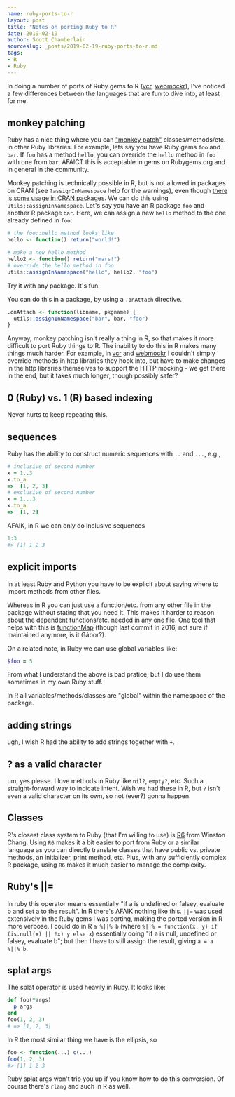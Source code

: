 ```yaml
---
name: ruby-ports-to-r
layout: post
title: "Notes on porting Ruby to R"
date: 2019-02-19
author: Scott Chamberlain
sourceslug: _posts/2019-02-19-ruby-ports-to-r.md
tags:
- R
- Ruby
---
```


In doing a number of ports of Ruby gems to R ([vcr][], [webmockr][]), I've noticed a few differences between the languages that are fun to dive into, at least for me.

## monkey patching

Ruby has a nice thing where you can ["monkey patch"](https://en.wikipedia.org/wiki/Monkey_patch) classes/methods/etc. in other Ruby libraries. For example, lets say you have Ruby gems `foo` and `bar`. If `foo` has a method `hello`, you can override the `hello` method in `foo` with one from `bar`. AFAICT this is acceptable in gems on Rubygems.org and in general in the community.

Monkey patching is technically possible in R, but is not allowed in packages on CRAN (see `?assignInNamespace` help for the warnings), even though [there is some usage in CRAN packages](https://github.com/search?p=1&q=org%3Acran+assignInNamespace&type=Code). We can do this using `utils::assignInNamespace`. Let's say you have an R package `foo` and another R package `bar`. Here, we can assign a new `hello` method to the one already defined in `foo`:

```r
# the foo::hello method looks like
hello <- function() return("world!")
```

```r
# make a new hello method
hello2 <- function() return("mars!")
# override the hello method in foo
utils::assignInNamespace("hello", hello2, "foo")
```

Try it with any package. It's fun.

You can do this in a package, by using a `.onAttach` directive.

```r
.onAttach <- function(libname, pkgname) {
  utils::assignInNamespace("bar", bar, "foo")
}
```

Anyway, monkey patching isn't really a thing in R, so that makes it more difficult to port Ruby things to R. The inability to do this in R makes many things much harder. For example, in [vcr][] and [webmockr][] I couldn't simply override methods in http libraries they hook into, but have to make changes in the http libraries themselves to support the HTTP mocking - we get there in the end, but it takes much longer, though possibly safer?

## 0 (Ruby) vs. 1 (R) based indexing

Never hurts to keep repeating this.

## sequences

Ruby has the ability to construct numeric sequences with `..` and `...`, e.g.,

```ruby
# inclusive of second number
x = 1..3
x.to_a
=>  [1, 2, 3]
# exclusive of second number
x = 1...3
x.to_a
=>  [1, 2]
```

AFAIK, in R we can only do inclusive sequences

```r
1:3
#> [1] 1 2 3
```

## explicit imports

In at least Ruby and Python you have to be explicit about saying where to import methods from other files.

Whereas in R you can just use a function/etc. from any other file in the package without stating that you need it. This makes it harder to reason about the dependent functions/etc. needed in any one file. One tool that helps with this is [functionMap][] (though last commit in 2016, not sure if maintained anymore, is it Gábor?).

On a related note, in Ruby we can use global variables like:

```ruby
$foo = 5
```

From what I understand the above is bad pratice, but I do use them sometimes in my own Ruby stuff.

In R all variables/methods/classes are "global" within the namespace of the package.

## adding strings

ugh, I wish R had the ability to add strings together with `+`.

## ? as a valid character

um, yes please. I love methods in Ruby like `nil?`, `empty?`, etc. Such a straight-forward way to indicate intent. Wish we had these in R, but `?` isn't even a valid character on its own, so not (ever?) gonna happen.

## Classes

R's closest class system to Ruby (that I'm willing to use) is [R6](https://cran.rstudio.com/web/packages/R6/) from Winston Chang. Using `R6` makes it a bit easier to port from Ruby or a similar language as you can directly translate classes that have public vs. private methods, an initializer, print method, etc. Plus, with any sufficiently complex R package, using `R6` makes it much easier to manage the complexity.

## Ruby's ||= 

In ruby this operator means essentially "if a is undefined or falsey, evaluate b and set a to the result". In R there's AFAIK nothing like this. `||=` was used extensively in the Ruby gems I was porting, making the ported version in R more verbose. I could do in R `a %||% b` (where `%||% = function(x, y) if (is.null(x) || !x) y else x`) essentially doing "if a is null, undefined or falsey, evaluate b"; but then I have to still assign the result, giving `a = a %||% b`.

## splat args

The splat operator is used heavily in Ruby. It looks like:

```ruby
def foo(*args)
  p args
end
foo(1, 2, 3)
# => [1, 2, 3]
```

In R the most similar thing we have is the ellipsis, so 

```r
foo <- function(...) c(...)
foo(1, 2, 3)
#> [1] 1 2 3
```

Ruby splat args won't trip you up if you know how to do this conversion. Of course there's `rlang` and such in R as well.

[functionMap]: https://github.com/MangoTheCat/functionMap
[vcr]: https://github.com/ropensci/vcr
[webmockr]: https://github.com/ropensci/webmockr
